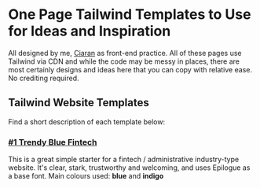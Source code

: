 # One Page Tailwind Templates to Use for Ideas and Inspiration

All designed by me, [Ciaran](https://ciaran.co.za/) as front-end practice. All of these pages use Tailwind via CDN and while the code may be messy in places, there are most certainly designs and ideas here that you can copy with relative ease. No crediting required. 

## Tailwind Website Templates

Find a short description of each template below:

### [#1 Trendy Blue Fintech](https://github.com/knightspore/tailwind-one-page-templates/tree/master/trendy-blue-fintech)

This is a great simple starter for a fintech / administrative industry-type website. It's clear, stark, trustworthy and welcoming, and uses Epilogue as a base font. Main colours used: **blue** and **indigo**